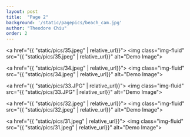 ```yaml
---
layout: post
title:  "Page 2"
background: '/static/pagepics/beach_cam.jpg'
author: "Theodore Chiu"
order: 2
---
```


<a href="{{ "static/pics/35.jpeg" | relative_url}}">
	<img class="img-fluid" src="{{ "static/pics/35.jpeg" | relative_url}}" alt="Demo Image">
</a>

<a href="{{ "static/pics/34.jpeg" | relative_url}}">
	<img class="img-fluid" src="{{ "static/pics/34.jpeg" | relative_url}}" alt="Demo Image">
</a>

<a href="{{ "static/pics/33.JPG" | relative_url}}">
	<img class="img-fluid" src="{{ "static/pics/33.JPG" | relative_url}}" alt="Demo Image">
</a>

<a href="{{ "static/pics/32.jpeg" | relative_url}}">
	<img class="img-fluid" src="{{ "static/pics/32.jpeg" | relative_url}}" alt="Demo Image">
</a>

<a href="{{ "static/pics/31.jpeg" | relative_url}}">
	<img class="img-fluid" src="{{ "static/pics/31.jpeg" | relative_url}}" alt="Demo Image">
</a>

